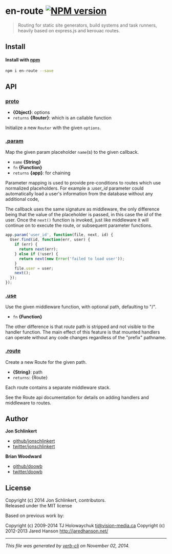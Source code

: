 # en-route [![NPM version](https://badge.fury.io/js/en-route.svg)](http://badge.fury.io/js/en-route)

> Routing for static site generators, build systems and task runners, heavily based on express.js and kerouac routes.

## Install
#### Install with [npm](npmjs.org)

```bash
npm i en-route --save
```


## API

### [proto](lib/index.js#L23)

* **{Object}**: options    
* `returns` **{Router}**: which is an callable function  

Initialize a new `Router` with the given `options`.

### [.param](lib/index.js#L78)

Map the given param placeholder `name`(s) to the given callback.

* `name` **{String}**    
* `fn` **{Function}**    
* `returns` **{app}**: for chaining  

Parameter mapping is used to provide pre-conditions to routes
which use normalized placeholders. For example a _:user_id_ parameter
could automatically load a user's information from the database without
any additional code,

The callback uses the same signature as middleware, the only difference
being that the value of the placeholder is passed, in this case the _id_
of the user. Once the `next()` function is invoked, just like middleware
it will continue on to execute the route, or subsequent parameter functions.

```js
app.param('user_id', function(file, next, id) {
  User.find(id, function(err, user) {
    if (err) {
      return next(err);
    } else if (!user) {
      return next(new Error('failed to load user'));
    }
    file.user = user;
    next();
  });
});
```

### [.use](lib/index.js#L374)

Use the given middleware function, with optional path, defaulting to "/".

* `fn` **{Function}**    

The other difference is that _route_ path is stripped and not visible
to the handler function. The main effect of this feature is that mounted
handlers can operate without any code changes regardless of the "prefix"
pathname.

### [.route](lib/index.js#L433)

Create a new Route for the given path.

* **{String}**: path    
* `returns`: {Route}  

Each route contains a separate middleware stack.

See the Route api documentation for details on adding handlers
and middleware to routes.


## Author
 
**Jon Schlinkert**
 
+ [github/jonschlinkert](https://github.com/jonschlinkert)
+ [twitter/jonschlinkert](http://twitter.com/jonschlinkert) 
 
**Brian Woodward**
 
+ [github/doowb](https://github.com/doowb)
+ [twitter/doowb](http://twitter.com/doowb) 



## License
Copyright (c) 2014 Jon Schlinkert, contributors.  
Released under the MIT license

Based on previous work by:

Copyright (c) 2009-2014 TJ Holowaychuk <tj@vision-media.ca>
Copyright (c) 2012-2013 Jared Hanson <http://jaredhanson.net/>

***

_This file was generated by [verb-cli](https://github.com/assemble/verb-cli) on November 02, 2014._